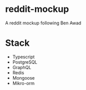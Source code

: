 # reddit-mockup
A reddit mockup following Ben Awad

# Stack
* Typescript
* PostgreSQL
* GraphQL
* Redis
* Mongoose
* Mikro-orm
